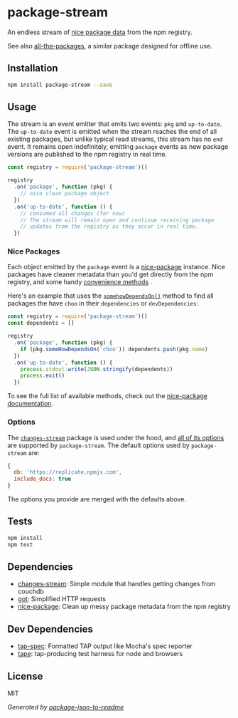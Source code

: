 # package-stream

An endless stream of [nice package data](https://github.com/zeke/nice-package)
from the npm registry.

See also [all-the-packages](https://github.com/zeke/all-the-packages), a similar
package designed for offline use.

## Installation

```sh
npm install package-stream --save
```

## Usage

The stream is an event emitter that emits two events: `pkg` and `up-to-date`.
The `up-to-date` event is emitted when the stream reaches the end of all
existing packages, but unlike typical read streams, this stream has no `end`
event. It remains open indefinitely, emitting `package` events as new package
versions are published to the npm registry in real time.


```js
const registry = require('package-stream')()

registry
  .on('package', function (pkg) {
    // nice clean package object
  })
  .on('up-to-date', function () {
    // consumed all changes (for now)
    // The stream will remain open and continue receiving package
    // updates from the registry as they occur in real time.
  })
```

### Nice Packages

Each object emitted by the `package` event is a 
[nice-package](http://ghub.io/nice-package) instance.
Nice packages have cleaner metadata than you'd get directly from the npm 
registry, and some handy 
[convenience methods](https://github.com/nice-registry/nice-package#convenience-methods)
.

Here's an example that uses the 
[`somehowDependsOn()`](https://github.com/nice-registry/nice-package#pkgsomehowdependsonpkgname) 
method to find all packages the have `choo` in their `dependencies` or 
`devDependencies`:

```js
const registry = require('package-stream')()
const dependents = []

registry
  .on('package', function (pkg) {
    if (pkg.someHowDependsOn('choo')) dependents.push(pkg.name)
  })
  .on('up-to-date', function () {
    process.stdout.write(JSON.stringify(dependents))
    process.exit()
  })
```

To see the full list of available methods, check out the
[nice-package documentation](https://github.com/zeke/nice-package/blob/master/README.md#convenience-methods).

### Options

The [`changes-stream`](http://ghub.io/changes-stream) package is used
under the hood, and
[all of its options](https://github.com/jcrugzz/changes-stream#options)
are supported by `package-stream`. The default options used by `package-stream`
are:

```js
{
  db: 'https://replicate.npmjs.com',
  include_docs: true
}
```

The options you provide are merged with the defaults above.

## Tests

```sh
npm install
npm test
```

## Dependencies

- [changes-stream](https://github.com/jcrugzz/changes-stream): Simple module that handles getting changes from couchdb
- [got](https://github.com/sindresorhus/got): Simplified HTTP requests
- [nice-package](https://github.com/zeke/nice-package): Clean up messy package metadata from the npm registry

## Dev Dependencies

- [tap-spec](https://github.com/scottcorgan/tap-spec): Formatted TAP output like Mocha's spec reporter
- [tape](https://github.com/substack/tape): tap-producing test harness for node and browsers
## License

MIT

_Generated by [package-json-to-readme](https://github.com/zeke/package-json-to-readme)_
